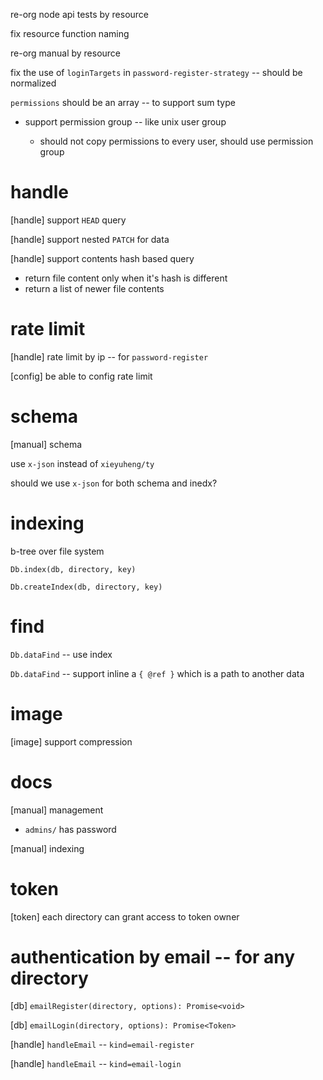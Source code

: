 re-org node api tests by resource

fix resource function naming

re-org manual by resource

fix the use of `loginTargets` in  `password-register-strategy` -- should be normalized

`permissions` should be an array -- to support sum type

- support permission group -- like unix user group

  - should not copy permissions to every user, should use permission group

# handle

[handle] support `HEAD` query

[handle] support nested `PATCH` for data

[handle] support contents hash based query

- return file content only when it's hash is different
- return a list of newer file contents

# rate limit

[handle] rate limit by ip -- for `password-register`

[config] be able to config rate limit

# schema

[manual] schema

use `x-json` instead of `xieyuheng/ty`

should we use `x-json` for both schema and inedx?

# indexing

b-tree over file system

`Db.index(db, directory, key)`

`Db.createIndex(db, directory, key)`

# find

`Db.dataFind` -- use index

`Db.dataFind` -- support inline a `{ @ref }` which is a path to another data

# image

[image] support compression

# docs

[manual] management

- `admins/` has password

[manual] indexing

# token

[token] each directory can grant access to token owner

# authentication by email -- for any directory

[db] `emailRegister(directory, options): Promise<void>`

[db] `emailLogin(directory, options): Promise<Token>`

[handle] `handleEmail` -- `kind=email-register`

[handle] `handleEmail` -- `kind=email-login`

